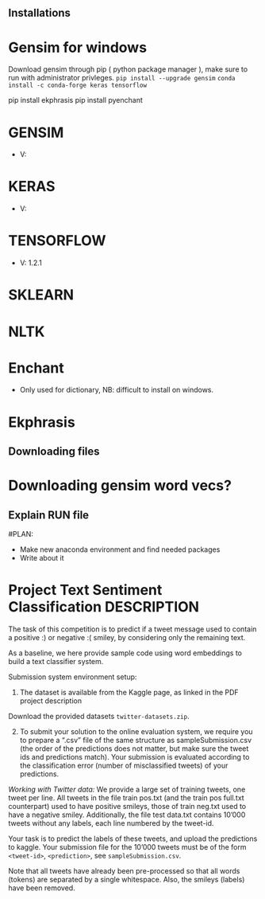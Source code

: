 ## Installations 

# Gensim for windows
Download gensim through pip ( python package manager ), make sure to run with administrator privleges. 
`pip install --upgrade gensim`
`conda install -c conda-forge keras tensorflow` 

pip install ekphrasis
pip install pyenchant

# GENSIM  
- V: 

# KERAS 
- V:

# TENSORFLOW 
- V: 1.2.1

# SKLEARN 

# NLTK

# Enchant 
- Only used for dictionary, NB: difficult to install on windows. 

# Ekphrasis


## Downloading files 

# Downloading gensim word vecs?  

## Explain RUN file 



#PLAN: 
- Make new anaconda environment and find needed packages 
- Write about it



# Project Text Sentiment Classification DESCRIPTION


The task of this competition is to predict if a tweet message used to contain a positive :) or negative :( smiley, by considering only the remaining text.

As a baseline, we here provide sample code using word embeddings to build a text classifier system.

Submission system environment setup:

1. The dataset is available from the Kaggle page, as linked in the PDF project description

 Download the provided datasets `twitter-datasets.zip`.

2. To submit your solution to the online evaluation system, we require you to prepare a “.csv” file of the same structure as sampleSubmission.csv (the order of the predictions does not matter, but make sure the tweet ids and predictions match). Your submission is evaluated according to the classification error (number of misclassified tweets) of your predictions.

*Working with Twitter data:* We provide a large set of training tweets, one tweet per line. All tweets in the file train pos.txt (and the train pos full.txt counterpart) used to have positive smileys, those of train neg.txt used to have a negative smiley. Additionally, the file test data.txt contains 10’000 tweets without any labels, each line numbered by the tweet-id.

Your task is to predict the labels of these tweets, and upload the predictions to kaggle. Your submission file for the 10’000 tweets must be of the form `<tweet-id>`, `<prediction>`, see `sampleSubmission.csv`.

Note that all tweets have already been pre-processed so that all words (tokens) are separated by a single whitespace. Also, the smileys (labels) have been removed.
